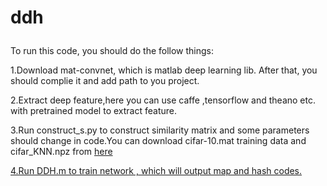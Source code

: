 # ddh <p>
To run this code, you should do the follow things:<p>
1.Download mat-convnet, which is matlab deep learning lib. After that, you should complie it and add path to you project.<p>
2.Extract deep feature,here you can use caffe ,tensorflow and theano etc. with pretrained model to extract feature.<p>
3.Run construct_s.py to construct similarity matrix and some parameters should change in code.You can download cifar-10.mat training data and cifar_KNN.npz from <a href="http://pan.baidu.com/s/1geUCy0F"> here<p>
4.Run DDH.m to train network , which will output map and hash codes.<p>
